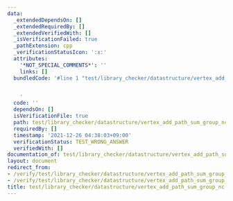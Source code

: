 ```yaml
---
data:
  _extendedDependsOn: []
  _extendedRequiredBy: []
  _extendedVerifiedWith: []
  _isVerificationFailed: true
  _pathExtension: cpp
  _verificationStatusIcon: ':x:'
  attributes:
    '*NOT_SPECIAL_COMMENTS*': ''
    links: []
  bundledCode: '#line 1 "test/library_checker/datastructure/vertex_add_path_sum_group_nc.test.cpp"


    '
  code: ''
  dependsOn: []
  isVerificationFile: true
  path: test/library_checker/datastructure/vertex_add_path_sum_group_nc.test.cpp
  requiredBy: []
  timestamp: '2021-12-26 04:38:03+09:00'
  verificationStatus: TEST_WRONG_ANSWER
  verifiedWith: []
documentation_of: test/library_checker/datastructure/vertex_add_path_sum_group_nc.test.cpp
layout: document
redirect_from:
- /verify/test/library_checker/datastructure/vertex_add_path_sum_group_nc.test.cpp
- /verify/test/library_checker/datastructure/vertex_add_path_sum_group_nc.test.cpp.html
title: test/library_checker/datastructure/vertex_add_path_sum_group_nc.test.cpp
---
```

